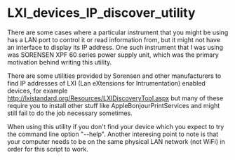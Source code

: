 # LXI_devices_IP_discover_utility

There are some cases where a particular instrument that you might be using has a LAN port to control it or read information from, but it might not have an interface to display its IP address. One such instrument that I was using was SORENSEN XPF 60 series power supply unit, which was the primary motivation behind writing this utility.

There are some utilities provided by Sorensen and other manufacturers to find IP addresses of LXI (Lan eXtensions for Intrumentation) enabled devices, for example http://lxistandard.org/Resources/LXIDiscoveryTool.aspx but many of these require you to install other stuff like AppleBonjourPrintServices and might still fail to do the job necessary sometimes.

When using this utility if you don't find your device which you expect to try the command line option "--help". Another interesing point to note is that your computer needs to be on the same physical LAN network (not WiFi) in order for this script to work.

